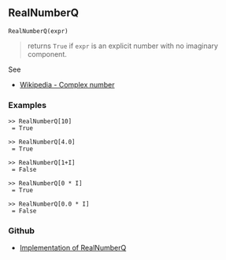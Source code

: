 ## RealNumberQ
```
RealNumberQ(expr)
```
> returns `True` if `expr` is an explicit number with no imaginary component.

See
* [Wikipedia - Complex number](https://en.wikipedia.org/wiki/Complex_number)

### Examples

```
>> RealNumberQ[10]
 = True
 
>> RealNumberQ[4.0]
 = True
 
>> RealNumberQ[1+I]
 = False
 
>> RealNumberQ[0 * I]
 = True
 
>> RealNumberQ[0.0 * I]
 = False
```


### Github

* [Implementation of RealNumberQ](https://github.com/axkr/symja_android_library/blob/master/symja_android_library/matheclipse-core/src/main/java/org/matheclipse/core/builtin/PredicateQ.java#L1113) 
